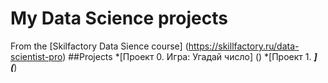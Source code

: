 # My Data Science projects
From the [Skilfactory Data Sience course] (https://skillfactory.ru/data-scientist-pro)
##Projects
*[Проект 0. Игра: Угадай число] ()
*[Проект 1. ___] (___)
